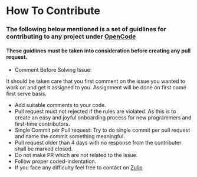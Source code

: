 # How To Contribute
### The following below mentioned is a set of guidlines for contributing to any project under [OpenCode](https://github.com/opencode18)
#### These guidlines must be taken into consideration before creating any pull request.
+ Comment Before Solving Issue: 

It should be taken care that you first comment on the issue you wanted to work on and get it assigned to you. Assignment will be done on first come first serve basis.

+ Add suitable comments to your code.
+ Pull request must not rejected if the rules are violated. 
As this is to create an easy and joyful onboarding process for new programmers and first-time contributors.
+ Single Commit per Pull request: Try to do single commit per pull request and name the commit something meaningful.
+ Pull request older than 4 days with no response from the contributer shall be marked closed.
+ Do not make PR which are not related to the issue.
+ Follow proper coded-indentation.
+ If you face any difficulty feel free to contact on [Zulip]( https://opencode18.zulipchat.com)
